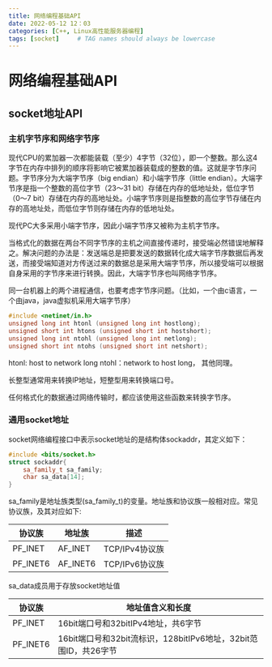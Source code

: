 ```yaml
---
title: 网络编程基础API
date: 2022-05-12 12：03
categories: [C++, Linux高性能服务器编程]
tags: [socket]     # TAG names should always be lowercase
---
```


# 网络编程基础API

## socket地址API

### 主机字节序和网络字节序
现代CPU的累加器一次都能装载（至少）4字节（32位），即一个整数。那么这4字节在内存中排列的顺序将影响它被累加器装载成的整数的值。这就是字节序问题。字节序分为大端字节序（big endian）和小端字节序（little endian）。大端字节序是指一个整数的高位字节（23～31 bit）存储在内存的低地址处，低位字节（0～7 bit）存储在内存的高地址处。小端字节序则是指整数的高位字节存储在内存的高地址处，而低位字节则存储在内存的低地址处。

现代PC大多采用小端字节序，因此小端字节序又被称为主机字节序。

当格式化的数据在两台不同字节序的主机之间直接传递时，接受端必然错误地解释之。解决问题的办法是：发送端总是把要发送的数据转化成大端字节序数据后再发送，而接受端知道对方传送过来的数据总是采用大端字节序，所以接受端可以根据自身采用的字节序来进行转换。因此，大端字节序也叫网络字节序。

同一台机器上的两个进程通信，也要考虑字节序问题。（比如，一个由c语言，一个由java，java虚拟机采用大端字节序）

```c++
#include <netinet/in.h>
unsigned long int htonl (unsigned long int hostlong);
unsigned short int htons (unsigned short int hostshort);
unsigned long int ntohl (unsigned long int netlong);
unsigned short int ntohs (unsigned short int netshort);
```

htonl: host to network long
ntohl：network to host long， 其他同理。

长整型通常用来转换IP地址，短整型用来转换端口号。

任何格式化的数据通过网络传输时，都应该使用这些函数来转换字节序。

### 通用socket地址
socket网络编程接口中表示socket地址的是结构体sockaddr，其定义如下：
```c++
#include <bits/socket.h>
struct sockaddr{
	sa_family_t sa_family;
	char sa_data[14];
}
```
sa_family是地址族类型(sa_family_t)的变量。地址族和协议族一般相对应。常见协议族，及其对应如下:

| 协议族   | 地址族  | 描述 |
| ---- | ---- | ---- |
| PF_INET  | AF_INET | TCP/IPv4协议族 |
| PF_INET6 | AF_INET6 | TCP/IPv6协议族 |

sa_data成员用于存放socket地址值

| 协议族   | 地址值含义和长度 |
| ---- | ---- |
| PF_INET  | 16bit端口号和32bitIPv4地址，共6字节 |
| PF_INET6 | 16bit端口号和32bit流标识，128bitIPv6地址，32bit范围ID，共26字节 |


